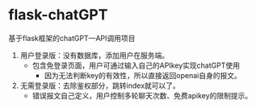 # flask-chatGPT
基于flask框架的chatGPT—API调用项目
1. 用户登录版：没有数据库，添加用户在服务端。
   * 包含免登录页面，用户可通过输入自己的APIkey实现chatGPT使用
     * 因为无法判断key的有效性，所以直接返回openai自身的报文。
2. 无需登录版：去除鉴权部分，跳转index就可以了。
   * 错误报文自己定义，用户控制多轮聊天次数、免费apikey的限制提示。
